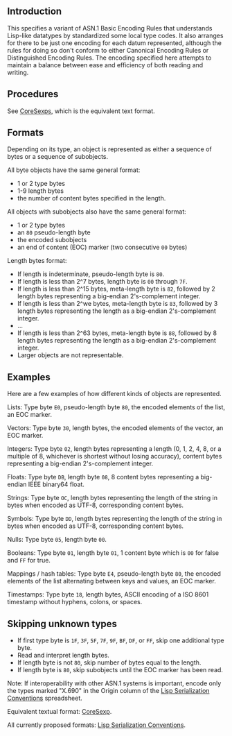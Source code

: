 ## Introduction

This specifies a variant of ASN.1 Basic Encoding Rules that understands Lisp-like datatypes
by standardized some local type codes.
It also arranges for there to be just one encoding for each datum represented, although
the rules for doing so don't conform to either Canonical Encoding Rules
or Distinguished Encoding Rules.
The encoding specified here attempts to maintain a balance
between ease and efficiency of both reading
and writing.

## Procedures

See [CoreSexps](CoreSexps.md), which is the equivalent text format.

## Formats

Depending on its type, an object is represented as either a sequence
of bytes or a sequence of subobjects.

All byte objects have the same general format:

  * 1 or 2 type bytes
  * 1-9 length bytes
  * the number of content bytes specified in the length.

All objects with subobjects also have the same general format:

  * 1 or 2 type bytes
  * an `80` pseudo-length byte
  * the encoded subobjects
  * an end of content (EOC) marker (two consecutive <code>00</code> bytes)

Length bytes format:

  * If length is indeterminate, pseudo-length byte is `80`.
  * If length is less than 2^7 bytes, length byte is `00` through `7F`.
  * If length is less than 2^15 bytes, meta-length byte is `82`, followed by 2 length bytes
    representing a big-endian 2's-complement integer.
   * If length is less than 2^we bytes, meta-length byte is `83`, followed by 3 length bytes
    representing the length as a big-endian 2's-complement integer.
  * ...
  * If length is less than 2^63 bytes, meta-length byte is `88`, followed by 8 length bytes
    representing the length as a big-endian 2's-complement integer.
  * Larger objects are not representable.
  

## Examples

Here are a few examples of how different kinds of objects are represented.

Lists:  Type byte `E0`,
pseudo-length byte `80`,
the encoded elements of the list,
an EOC marker.

Vectors:  Type byte `30`,
length bytes,
the encoded elements of the vector,
an EOC marker.

Integers:  Type byte `02`,
length bytes representing a length (0, 1, 2, 4, 8, or a multiple of 8,
whichever is shortest without losing accuracy),
content bytes representing a big-endian 2's-complement integer.

Floats:  Type byte `DB`,
length byte `08`,
8 content bytes representing a big-endian IEEE binary64 float.

Strings:  Type byte `OC`,
length bytes representing the length of the string in bytes
when encoded as UTF-8,
corresponding content bytes.

Symbols:  Type byte `DD`,
length bytes representing the length of the string in bytes
when encoded as UTF-8,
corresponding content bytes.

Nulls:  Type byte `05`,
length byte `00`.

Booleans:  Type byte `01`,
length byte `01`,
1 content byte which is `00` for false and `FF` for true.

Mappings / hash tables:  Type byte `E4`,
pseudo-length byte `80`,
the encoded elements of the list
alternating between keys and values,
an EOC marker.

Timestamps: Type byte `18`,
length bytes,
ASCII encoding of a ISO 8601 timestamp
without hyphens, colons, or spaces.

## Skipping unknown types

  * If first type byte is `1F`, `3F`, `5F`, `7F`, `9F`, `BF`, `DF`, or `FF`,
    skip one additional type byte.
  * Read and interpret length bytes.
  * If length byte is not `80`, skip number of bytes equal to the length.
  * If length byte is `80`, skip subobjects until the EOC marker has been read.
  
Note:  If interoperability with other ASN.1 systems is important, encode only
the types marked "X.690" in the Origin column of the
[Lisp Serialization Conventions](https://tinyurl.com/asn1-ler) spreadsheet.

Equivalent textual format: [CoreSexp](CoreSexp.md).

All currently proposed formats: [Lisp Serialization Conventions](https://tinyurl.com/asn1-ler).
